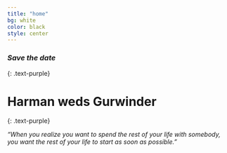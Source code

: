 ```yaml
---
title: "home"
bg: white
color: black
style: center
---
```


### *Save the date*
{: .text-purple} 

<span class="fa-stack subtlecircle" style="font-size:100px; background:rgba(255,166,0,0.1)">
  <i class="fa fa-circle fa-stack-2x text-white"></i>
  <i class="fa fa-heart-o fa-stack-1x text-orange"></i>
</span>

# Harman weds Gurwinder
{: .text-purple}


_“When you realize you want to spend the rest of your life with somebody, you want the rest of your life to start as soon as possible.”_
